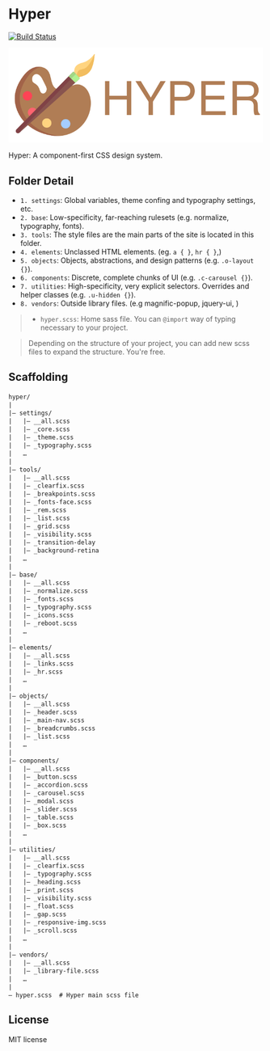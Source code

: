 Hyper
=============
[![Build Status](https://travis-ci.org/ilkeryilmaz/hyper.svg)](https://travis-ci.org/ilkeryilmaz/hyper)

<p align="center">
  <img src="docs/assets/hyper.svg" alt="logo" />
</p>

Hyper: A component-first CSS design system. 


Folder Detail
---

* `1. settings`: Global variables, theme confing and typography settings, etc.
* `2. base`: Low-specificity, far-reaching rulesets (e.g. normalize, typography, fonts).
* `3. tools`: The style files are the main parts of the site is located in this folder.
* `4. elements`: Unclassed HTML elements. (eg. `a { }`, `hr { }`,)
* `5. objects`: Objects, abstractions, and design patterns (e.g. `.o-layout {}`).
* `6. components`: Discrete, complete chunks of UI (e.g. `.c-carousel {}`).
* `7. utilities`: High-specificity, very explicit selectors. Overrides and helper classes (e.g. `.u-hidden {}`).
* `8. vendors`: Outside library files. (e.g magnific-popup, jquery-ui, )

> * `hyper.scss`: Home sass file. You can `@import` way of typing necessary to your project.

> Depending on the structure of your project, you can add new scss files to expand the structure. You're free.


Scaffolding
---
````
hyper/
|
|– settings/
|   |– __all.scss
|   |– _core.scss   
|   |– _theme.scss
|   |– _typography.scss
|   …
|
|– tools/
|   |– __all.scss
|   |– _clearfix.scss    
|   |– _breakpoints.scss
|   |– _fonts-face.scss   
|   |– _rem.scss
|   |– _list.scss
|   |– _grid.scss
|   |– _visibility.scss
|   |– _transition-delay
|   |– _background-retina
|   …                     
|
|– base/
|   |– __all.scss
|   |– _normalize.scss      
|   |– _fonts.scss     
|   |– _typography.scss
|   |– _icons.scss   
|   |– _reboot.scss            
|   …  
|
|– elements/
|   |– __all.scss
|   |– _links.scss      
|   |– _hr.scss             
|   …  
|                   
|– objects/
|   |– __all.scss
|   |– _header.scss
|   |– _main-nav.scss
|   |– _breadcrumbs.scss
|   |– _list.scss
|   …                     
|
|– components/
|   |– __all.scss
|   |– _button.scss     
|   |– _accordion.scss
|   |– _carousel.scss
|   |– _modal.scss
|   |– _slider.scss
|   |– _table.scss
|   |– _box.scss
|   …                   
|
|– utilities/
|   |– __all.scss
|   |– _clearfix.scss 
|   |– _typography.scss 
|   |– _heading.scss 
|   |– _print.scss 
|   |– _visibility.scss 
|   |– _float.scss 
|   |– _gap.scss 
|   |– _responsive-img.scss 
|   |– _scroll.scss 
|   … 
|
|– vendors/
|   |– __all.scss
|   |– _library-file.scss  
|   …                     
|
– hyper.scss  # Hyper main scss file
````

## License
MIT license
